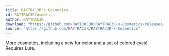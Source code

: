 ```yaml
---
title: RAYTRAC3R's Cosmetics
id: RAYTRAC3RCosmetics
author: RAYTRAC3R
download: "https://github.com/RAYTRAC3R/RAYTRAC3R-s-Cosmetics/releases/latest/download/RAYTRAC3RCosmetics.zip"
source: "https://github.com/RAYTRAC3R/RAYTRAC3R-s-Cosmetics"
---
```


More cosmetics, including a new fur color and a set of colored eyes! Requires Lure.
